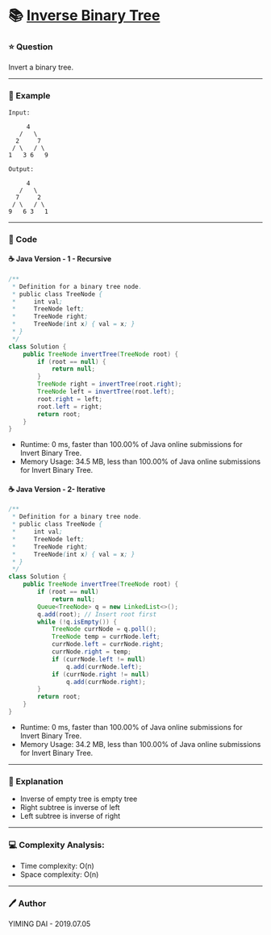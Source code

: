 # :books: [Inverse Binary Tree](https://leetcode.com/problems/invert-binary-tree/)

### :star: Question

Invert a binary tree.

--- 

### :car: Example

```
Input:

     4
   /   \
  2     7
 / \   / \
1   3 6   9

Output:

     4
   /   \
  7     2
 / \   / \
9   6 3   1
```

---

### :hammer: Code

#### :coffee: Java Version - 1 - Recursive

```java
/**
 * Definition for a binary tree node.
 * public class TreeNode {
 *     int val;
 *     TreeNode left;
 *     TreeNode right;
 *     TreeNode(int x) { val = x; }
 * }
 */
class Solution {
    public TreeNode invertTree(TreeNode root) {
        if (root == null) {
            return null;
        }
        TreeNode right = invertTree(root.right);
        TreeNode left = invertTree(root.left);
        root.right = left;
        root.left = right;
        return root;
    }
}
```

- Runtime: 0 ms, faster than 100.00% of Java online submissions for Invert Binary Tree.
- Memory Usage: 34.5 MB, less than 100.00% of Java online submissions for Invert Binary Tree.

#### :coffee: Java Version - 2- Iterative

```java
/**
 * Definition for a binary tree node.
 * public class TreeNode {
 *     int val;
 *     TreeNode left;
 *     TreeNode right;
 *     TreeNode(int x) { val = x; }
 * }
 */
class Solution {
    public TreeNode invertTree(TreeNode root) {
        if (root == null)
            return null;
        Queue<TreeNode> q = new LinkedList<>();
        q.add(root); // Insert root first
        while (!q.isEmpty()) {
            TreeNode currNode = q.poll();
            TreeNode temp = currNode.left;
            currNode.left = currNode.right;
            currNode.right = temp;
            if (currNode.left != null)
                q.add(currNode.left);
            if (currNode.right != null)
                q.add(currNode.right);
        }
        return root;
    }
}
```

- Runtime: 0 ms, faster than 100.00% of Java online submissions for Invert Binary Tree.
- Memory Usage: 34.2 MB, less than 100.00% of Java online submissions for Invert Binary Tree.

---

### :pencil: Explanation

- Inverse of empty tree is empty tree
- Right subtree is inverse of left
- Left subtree is inverse of right

---

### :computer: Complexity Analysis:

- Time complexity: O(n)
- Space complexity: O(n)

---

### :pen: Author

YIMING DAI - 2019.07.05
